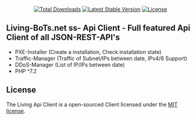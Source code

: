 <p align="center">
<a href="https://packagist.org/packages/rene-roscher/living-api-client"><img src="https://poser.pugx.org/rene-roscher/living-api-client/d/total.svg" alt="Total Downloads"></a>
<a href="https://packagist.org/packages/rene-roscher/living-api-client"><img src="https://poser.pugx.org/rene-roscher/living-api-client/v/stable.svg" alt="Latest Stable Version"></a>
<a href="https://packagist.org/packages/rene-roscher/living-api-client"><img src="https://poser.pugx.org/rene-roscher/living-api-client/license.svg" alt="License"></a>
</p>

## Living-BoTs.net ss- Api Client - Full featured Api Client of all JSON-REST-API's

- PXE-Installer (Create a installation, Check installation state)
- Traffic-Manager (Traffic of Subnet/IPs between date, IPv4/6 Support)
- DDoS-Manager (List of IP/IPs between date)
- PHP ^7.2

## License

The Living Api Client is a open-sourced Client licensed under the [MIT license](https://opensource.org/licenses/MIT).

